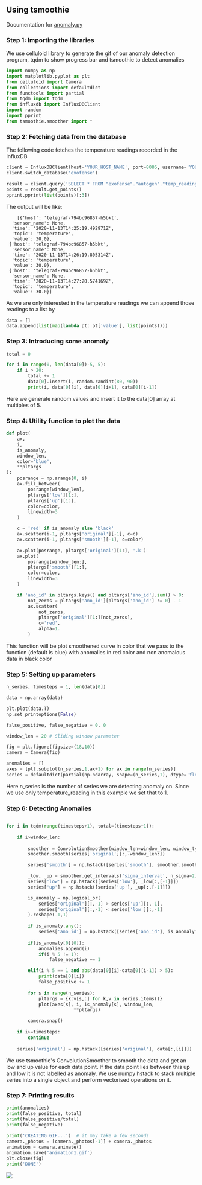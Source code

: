 ## Using tsmoothie
Documentation for [anomaly.py](../anomaly/anomaly.py)

### Step 1: Importing the libraries
We use celluloid library to generate the gif of our anomaly detection program,
tqdm to show progress bar and tsmoothie to detect anomalies 
```py
import numpy as np
import matplotlib.pyplot as plt
from celluloid import Camera
from collections import defaultdict
from functools import partial
from tqdm import tqdm
from influxdb import InfluxDBClient
import random
import pprint
from tsmoothie.smoother import *
```

### Step 2: Fetching data from the database
The following code fetches the temperature readings recorded in the
InfluxDB
```py
client = InfluxDBClient(host='YOUR_HOST_NAME', port=8086, username='YOUR_USERNAME', password='YOUR_PASSWORD')
client.switch_database('exofense')

result = client.query('SELECT * FROM "exofense"."autogen"."temp_reading"')
points = result.get_points()
pprint.pprint(list(points)[:3])
```
The output will be like:
```
    [{'host': 'telegraf-794bc96857-h5bkt',
  'sensor_name': None,
  'time': '2020-11-13T14:25:19.492971Z',
  'topic': 'temperature',
  'value': 30.0},
 {'host': 'telegraf-794bc96857-h5bkt',
  'sensor_name': None,
  'time': '2020-11-13T14:26:19.805314Z',
  'topic': 'temperature',
  'value': 30.0},
 {'host': 'telegraf-794bc96857-h5bkt',
  'sensor_name': None,
  'time': '2020-11-13T14:27:20.574169Z',
  'topic': 'temperature',
  'value': 30.0}]
```

As we are only interested in the temperature readings we can append
those readings to a list by
```py
data = []
data.append(list(map(lambda pt: pt['value'], list(points))))
```

### Step 3: Introducing some anomaly
```py
total = 0

for i in range(0, len(data[0])-5, 5):
    if i > 20: 
        total += 1
        data[0].insert(i, random.randint(80, 90))
        print(i, data[0][i], data[0][i+1], data[0][i-1])
```
Here we generate random values and insert it to the data[0] array at multiples of 5.


### Step 4: Utility function to plot the data
```py
def plot(
    ax,
    i,
    is_anomaly,
    window_len,
    color='blue',
    **pltargs
):
    posrange = np.arange(0, i)
    ax.fill_between(
        posrange[window_len],
        pltargs['low'][1:],
        pltargs['up'][1:],
        color=color,
        linewidth=3
    )

    c = 'red' if is_anomaly else 'black'
    ax.scatter(i-1, pltargs['original'][-1], c=c)
    ax.scatter(i-1, pltargs['smooth'][-1], c=color)

    ax.plot(posrange, pltargs['original'][1:], '.k')
    ax.plot(
        posrange[window_len:], 
        pltargs['smooth'][1:], 
        color=color, 
        linewidth=3
    )

    if 'ano_id' in pltargs.keys() and pltargs['ano_id'].sum() > 0:
        not_zeros = pltargs['ano_id'][pltargs['ano_id'] != 0] - 1
        ax.scatter(
            not_zeros, 
            pltargs['original'][1:][not_zeros], 
            c='red', 
            alpha=1.
        )
```
This function will be plot smoothened curve in color that we pass to the function (default is blue) with anomalies in red color and non anomalous data in black color

### Step 5: Setting up parameters
```py
n_series, timesteps = 1, len(data[0])

data = np.array(data)

plt.plot(data.T)
np.set_printoptions(False)

false_positive, false_negative = 0, 0

window_len = 20 # Sliding window parameter

fig = plt.figure(figsize=(18,10))
camera = Camera(fig)

anomalies = []
axes = [plt.subplot(n_series,1,ax+1) for ax in range(n_series)]
series = defaultdict(partial(np.ndarray, shape=(n_series,1), dtype='float32'))
```

Here n_series is the number of series we are detecting anomaly on. Since we use only temperature_reading in this example we set that to 1.

### Step 6: Detecting Anomalies
```py

for i in tqdm(range(timesteps+1), total=(timesteps+1)):
    
    if i>window_len:
    
        smoother = ConvolutionSmoother(window_len=window_len, window_type='ones')
        smoother.smooth(series['original'][:,-window_len:])

        series['smooth'] = np.hstack([series['smooth'], smoother.smooth_data[:,[-1]]]) 

        _low, _up = smoother.get_intervals('sigma_interval', n_sigma=2)
        series['low'] = np.hstack([series['low'], _low[:,[-1]]])
        series['up'] = np.hstack([series['up'], _up[:,[-1]]])

        is_anomaly = np.logical_or(
            series['original'][:,-1] > series['up'][:,-1], 
            series['original'][:,-1] < series['low'][:,-1]
        ).reshape(-1,1)
        
        if is_anomaly.any():
            series['ano_id'] = np.hstack([series['ano_id'], is_anomaly*i]).astype(int)
        
        if(is_anomaly[0][0]):
            anomalies.append(i)
            if(i % 5 != 1):
                false_negative += 1

        elif(i % 5 == 1 and abs(data[0][i]-data[0][i-1]) > 5):
            print(data[0][i])
            false_positive += 1
            
        for s in range(n_series):
            pltargs = {k:v[s,:] for k,v in series.items()}
            plot(axes[s], i, is_anomaly[s], window_len, 
                         **pltargs)

        camera.snap()
        
    if i>=timesteps:
        continue
    
    series['original'] = np.hstack([series['original'], data[:,[i]]])
```

We use tsmoothie's ConvolutionSmoother to smooth the data and get an low and up value for each data point. If the data point lies between this up and low it is not labelled as anomaly. We use numpy hstack to stack multiple series into a single object and perform vectorised operations on it.

### Step 7: Printing results
```py
print(anomalies)
print(false_positive, total)
print(false_positive/total)
print(false_negative)
    
print('CREATING GIF...')  # it may take a few seconds
camera._photos = [camera._photos[-1]] + camera._photos
animation = camera.animate()
animation.save('animation1.gif')
plt.close(fig)
print('DONE')
```
![](../animation1.gif)